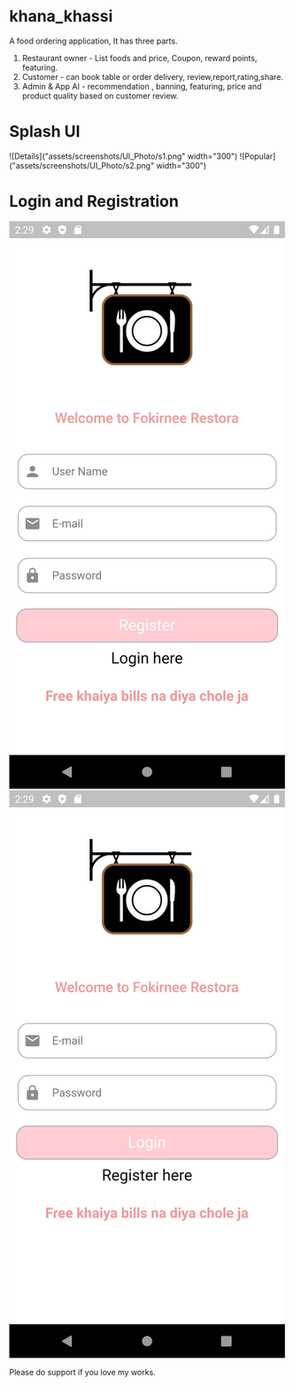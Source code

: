 # khana_khassi
A food ordering application,
It has three parts.
1. Restaurant owner - List foods and price, Coupon, reward points, featuring.
2. Customer - can book table or order delivery, review,report,rating,share.
3. Admin & App AI - recommendation , banning, featuring, price and product quality based on customer review.

# Splash UI
![Details]("assets/screenshots/UI_Photo/s1.png" width="300") ![Popular]("assets/screenshots/UI_Photo/s2.png" width="300")
# Login and Registration
![Log-Reg](assets/screenshots/UI_Photo/reg.png) ![Log-Reg](assets/screenshots/UI_Photo/log.png)

Please do support if you love my works.
